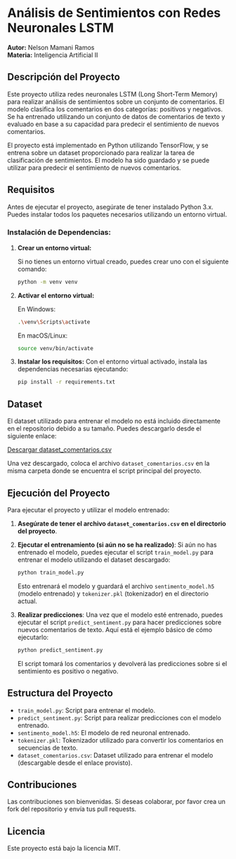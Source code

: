 # Análisis de Sentimientos con Redes Neuronales LSTM
**Autor:** Nelson Mamani Ramos  
**Materia:** Inteligencia Artificial II

## Descripción del Proyecto
Este proyecto utiliza redes neuronales LSTM (Long Short-Term Memory) para realizar análisis de sentimientos sobre un conjunto de comentarios. El modelo clasifica los comentarios en dos categorías: positivos y negativos. Se ha entrenado utilizando un conjunto de datos de comentarios de texto y evaluado en base a su capacidad para predecir el sentimiento de nuevos comentarios.

El proyecto está implementado en Python utilizando TensorFlow, y se entrena sobre un dataset proporcionado para realizar la tarea de clasificación de sentimientos. El modelo ha sido guardado y se puede utilizar para predecir el sentimiento de nuevos comentarios.

## Requisitos
Antes de ejecutar el proyecto, asegúrate de tener instalado Python 3.x. Puedes instalar todos los paquetes necesarios utilizando un entorno virtual.

### Instalación de Dependencias:
1. **Crear un entorno virtual:**

    Si no tienes un entorno virtual creado, puedes crear uno con el siguiente comando:
    ```bash
    python -m venv venv
    ```

2. **Activar el entorno virtual:**

    En Windows:
    ```bash
    .\venv\Scripts\activate
    ```

    En macOS/Linux:
    ```bash
    source venv/bin/activate
    ```

3. **Instalar los requisitos:**
    Con el entorno virtual activado, instala las dependencias necesarias ejecutando:
    ```bash
    pip install -r requirements.txt
    ```

## Dataset
El dataset utilizado para entrenar el modelo no está incluido directamente en el repositorio debido a su tamaño. Puedes descargarlo desde el siguiente enlace:

[Descargar dataset_comentarios.csv](https://www.mediafire.com/file/8dpjxrxbvc7w68u/dataset_comentarios.csv/file)

Una vez descargado, coloca el archivo `dataset_comentarios.csv` en la misma carpeta donde se encuentra el script principal del proyecto.

## Ejecución del Proyecto

Para ejecutar el proyecto y utilizar el modelo entrenado:

1. **Asegúrate de tener el archivo `dataset_comentarios.csv` en el directorio del proyecto**.
   
2. **Ejecutar el entrenamiento (si aún no se ha realizado)**:
    Si aún no has entrenado el modelo, puedes ejecutar el script `train_model.py` para entrenar el modelo utilizando el dataset descargado:
    ```bash
    python train_model.py
    ```

    Esto entrenará el modelo y guardará el archivo `sentimento_model.h5` (modelo entrenado) y `tokenizer.pkl` (tokenizador) en el directorio actual.

3. **Realizar predicciones**:
    Una vez que el modelo esté entrenado, puedes ejecutar el script `predict_sentiment.py` para hacer predicciones sobre nuevos comentarios de texto. Aquí está el ejemplo básico de cómo ejecutarlo:
    ```bash
    python predict_sentiment.py
    ```

    El script tomará los comentarios y devolverá las predicciones sobre si el sentimiento es positivo o negativo.

## Estructura del Proyecto

- `train_model.py`: Script para entrenar el modelo.
- `predict_sentiment.py`: Script para realizar predicciones con el modelo entrenado.
- `sentimento_model.h5`: El modelo de red neuronal entrenado.
- `tokenizer.pkl`: Tokenizador utilizado para convertir los comentarios en secuencias de texto.
- `dataset_comentarios.csv`: Dataset utilizado para entrenar el modelo (descargable desde el enlace provisto).

## Contribuciones
Las contribuciones son bienvenidas. Si deseas colaborar, por favor crea un fork del repositorio y envía tus pull requests.

## Licencia
Este proyecto está bajo la licencia MIT.


